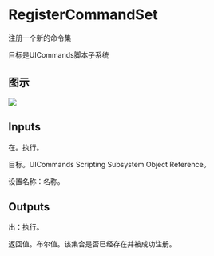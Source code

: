 # RegisterCommandSet

注册一个新的命令集

目标是UICommands脚本子系统

## 图示

![]($-20221218-18483871.png)

## Inputs

在。执行。

目标。UICommands Scripting Subsystem Object Reference。

设置名称：名称。

## Outputs

出：执行。

返回值。布尔值。该集合是否已经存在并被成功注册。